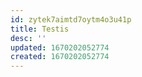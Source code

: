 ```yaml
---
id: zytek7aimtd7oytm4o3u41p
title: Testis
desc: ''
updated: 1670202052774
created: 1670202052774
---
```

